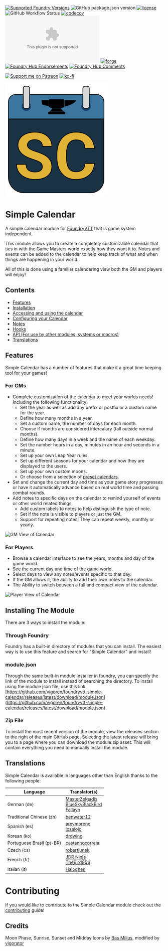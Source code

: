 [![Supported Foundry Versions](https://img.shields.io/endpoint?url=https://foundryshields.com/version?url=https://github.com/vigoren/foundryvtt-simple-calendar/releases/latest/download/module.json)](https://foundryvtt.com/releases/)
![GitHub package.json version](https://img.shields.io/github/package-json/v/vigoren/foundryvtt-simple-calendar)
[![license](https://img.shields.io/badge/license-MIT-blue)](https://github.com/vigoren/foundryvtt-simple-calendar/blob/main/LICENSE)
![GitHub Workflow Status](https://img.shields.io/github/workflow/status/vigoren/foundryvtt-simple-calendar/Node.js%20CI)
[![codecov](https://codecov.io/gh/vigoren/foundryvtt-simple-calendar/branch/main/graph/badge.svg?token=43TJ117WP1)](https://codecov.io/gh/vigoren/foundryvtt-simple-calendar)
[![GitHub release (latest by date)](https://img.shields.io/github/downloads/vigoren/foundryvtt-simple-calendar/latest/module.zip)](https://github.com/vigoren/foundryvtt-simple-calendar/releases/latest)
[![forge](https://img.shields.io/badge/dynamic/json?label=Forge%20Installs&query=package.installs&suffix=%&url=https://forge-vtt.com/api/bazaar/package/foundryvtt-simple-calendar&colorB=3d8b41)](https://forge-vtt.com/bazaar#package=foundryvtt-simple-calendar)
[![Foundry Hub Endorsements](https://img.shields.io/endpoint?logoColor=white&url=https://www.foundryvtt-hub.com/wp-json/hubapi/v1/package/foundryvtt-simple-calendar/shield/endorsements)](https://www.foundryvtt-hub.com/package/foundryvtt-simple-calendar/)
[![Foundry Hub Comments](https://img.shields.io/endpoint?logoColor=white&url=https://www.foundryvtt-hub.com/wp-json/hubapi/v1/package/foundryvtt-simple-calendar/shield/comments)](https://www.foundryvtt-hub.com/package/foundryvtt-simple-calendar/)

[![Support me on Patreon](https://img.shields.io/endpoint.svg?url=https%3A%2F%2Fshieldsio-patreon.vercel.app%2Fapi%3Fusername%3Dvigorator%26type%3Dpatrons&style=flat)](https://patreon.com/vigorator)
[![ko-fi](https://img.shields.io/badge/%20-Support%20me%20on%20Ko--fi-%23FF5E5B?style=flat&logo=ko-fi&logoColor=white)](https://ko-fi.com/A0A546HOX)

![Logo](./docs/images/logo.svg)

# Simple Calendar 

A simple calendar module for [FoundryVTT](https://foundryvtt.com/) that is game system independent. 

This module allows you to create a completely customizable calendar that ties in with the Game Masters world exactly how they want it to. Notes and events can be added to the calendar to help keep track of what and when things are happening in your world.

All of this is done using a familiar calendaring view both the GM and players will enjoy!

## Contents

- [Features](#features)
- [Installation](#installing-the-module)
- [Accessing and using the calendar](./docs/UsingTheCalendar.md)
- [Configuring your Calendar](./docs/Configuration.md)
- [Notes](./docs/Notes.md)
- [Hooks](./docs/Hooks.md)
- [API (For use by other modules, systems or macros)](./docs/API.md)
- [Translations](#translations)

## Features
 Simple Calendar has a number of features that make it a great time keeping tool for your games!

### For GMs
* Complete customization of the calendar to meet your worlds needs! Including the following functionality:
  * Set the year as well as add any prefix or postfix or a custom name for the year.
  * Define how many months in a year.
  * Set a custom name, the number of days for each month.
  * Choose if months are considered intercalary (fall outside normal months).
  * Define how many days in a week and the name of each weekday.
  * Set the number hours in a day, minutes in an hour and seconds in a minute.  
  * Set up your own Leap Year rules.
  * Set up different seasons for your calendar and how they are displayed to the users.
  * Set up your own custom moons.
  * Or choose from a selection of [preset calendars](./docs/Configuration.md#predefined-calendars).
* Set and change the current day and time as your game story progresses or have it automatically advance based on real world time and passing combat rounds.
* Add notes to specific days on the calendar to remind yourself of events or other world related things.
  * Add custom labels to notes to help distinguish the type of note.
  * Set if the note is visible to players or just the GM.
  * Support for repeating notes! They can repeat weekly, monthly or yearly.

![GM View of Calendar](https://raw.githubusercontent.com/vigoren/foundryvtt-simple-calendar/main/docs/images/gm-screenshot-1.png)

### For Players

* Browse a calendar interface to see the years, months and day of the game world.
* See the current day and time of the game world.
* Select days to view any notes/events specific to that day.
* If the GM allows it, the ability to add their own notes to the calendar.
* The Ability to switch between a full and compact view of the calendar.

![Player View of Calendar](https://raw.githubusercontent.com/vigoren/foundryvtt-simple-calendar/main/docs/images/player.gif)



## Installing The Module

There are 3 ways to install the module:

### Through Foundry

Foundry has a built-in directory of modules that you can install. The easiest way is to use this feature and search for "Simple Calendar" and install!

### module.json

Through the same built-in module installer in foundry, you can specify the link of the module to install instead of searching the directory. To install using the module json file, use this link [https://github.com/vigoren/foundryvtt-simple-calendar/releases/latest/download/module.json](https://github.com/vigoren/foundryvtt-simple-calendar/releases/latest/download/module.json)

### Zip File

To install the most recent version of the module, view the releases section to the right of the main GitHub page. 
Selecting the latest release will bring you to a page where you can download the module.zip asset. This will contain everything you need to manually install the module.

## Translations

Simple Calendar is available in languages other than English thanks to the following people:

Language|Translator(s)
--------|----------
German (de)|[MasterZelgadis](https://github.com/MasterZelgadis) <br/> [BlueSkyBlackBird](https://github.com/BlueSkyBlackBird) <br/> [Fallayn](https://github.com/Fallayn)
Traditional Chinese (zh)|[benwater12](https://github.com/benwater12)
Spanish (es)|[areymoreno](https://github.com/areymoreno) <br/> [lozalojo](https://github.com/lozalojo)
Korean (ko)|[drdwing](https://github.com/drdwing)
Portuguese Brasil (pt-BR)|[castanhocorreia](https://github.com/castanhocorreia)
Czech (cs)|[robertjunek](https://github.com/robertjunek)
French (fr)|[JDR Ninja](https://github.com/JDR-Ninja) <br/> [TheBird956](https://github.com/TheBird956)
Italian (it)|[Haloghen](https://github.com/Haloghen)

# Contributing

If you would like to contribute to the Simple Calendar module check out the [contributing](./CONTRIBUTING.md) guide!

## Credits

Moon Phase, Sunrise, Sunset and Midday Icons by [Bas Milius](https://github.com/basmilius/weather-icons), modified by [vigorator](https://github.com/vigoren)
